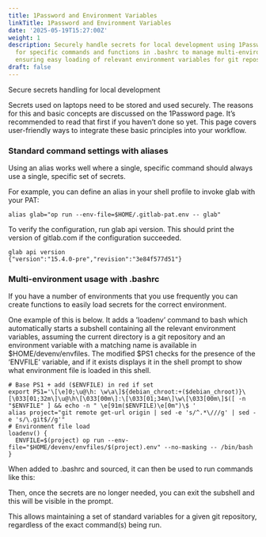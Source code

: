 ```yaml
---
title: 1Password and Environment Variables
linkTitle: 1Password and Environment Variables
date: '2025-05-19T15:27:00Z'
weight: 1
description: Securely handle secrets for local development using 1Password with aliases
  for specific commands and functions in .bashrc to manage multi-environment setups,
  ensuring easy loading of relevant environment variables for git repositories.
draft: false
---
```



<!-- Unsupported block type: image -->

Secure secrets handling for local development

Secrets used on laptops need to be stored and used securely. The reasons for this and basic concepts are discussed on the 1Password page. It’s recommended to read that first if you haven’t done so yet. This page covers user-friendly ways to integrate these basic principles into your workflow.

### Standard command settings with aliases

Using an alias works well where a single, specific command should always use a single, specific set of secrets.

For example, you can define an alias in your shell profile to invoke glab with your PAT:

```plain text
alias glab="op run --env-file=$HOME/.gitlab-pat.env -- glab"

```

To verify the configuration, run glab api version. This should print the version of gitlab.com if the configuration succeeded.

```plain text
glab api version
{"version":"15.4.0-pre","revision":"3e84f577d51"}

```

### Multi-environment usage with .bashrc

If you have a number of environments that you use frequently you can create functions to easily load secrets for the correct environment.

One example of this is below. It adds a ’loadenv’ command to bash which automatically starts a subshell containing all the relevant environment variables, assuming the current directory is a git repository and an environment variable with a matching name is available in $HOME/devenv/envfiles. The modified $PS1 checks for the presence of the ‘ENVFILE’ variable, and if it exists displays it in the shell prompt to show what environment file is loaded in this shell.

```plain text
# Base PS1 + add ($ENVFILE) in red if set
export PS1='\[\e]0;\u@\h: \w\a\]${debian_chroot:+($debian_chroot)}\[\033[01;32m\]\u@\h\[\033[00m\]:\[\033[01;34m\]\w\[\033[00m\]$([ -n "$ENVFILE" ] && echo -n " \e[91m($ENVFILE)\e[0m")\$ '
alias project="git remote get-url origin | sed -e 's/^.*\///g' | sed -e 's/\.git$//g'"
# Environment file load
loadenv() {
  ENVFILE=$(project) op run --env-file="$HOME/devenv/envfiles/$(project).env" --no-masking -- /bin/bash
}

```

When added to .bashrc and sourced, it can then be used to run commands like this:

Then, once the secrets are no longer needed, you can exit the subshell and this will be visible in the prompt.

This allows maintaining a set of standard variables for a given git repository, regardless of the exact command(s) being run.